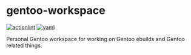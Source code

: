 # gentoo-workspace

[![actionlint](https://github.com/vpayno/gentoo-workspace/actions/workflows/gh-actions.yaml/badge.svg?branch=main)](https://github.com/vpayno/gentoo-workspace/actions/workflows/gh-actions.yaml)
[![yaml](https://github.com/vpayno/gentoo-workspace/actions/workflows/yaml.yaml/badge.svg?branch=main)](https://github.com/vpayno/gentoo-workspace/actions/workflows/yaml.yaml)

Personal Gentoo workspace for working on Gentoo ebuilds and Gentoo related things.
